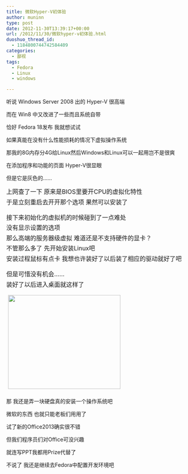 ```yaml
---
title: 微软Hyper-V初体验
author: muninn
type: post
date: 2012-11-30T13:39:17+00:00
url: /2012/11/30/微软hyper-v初体验.html
duoshuo_thread_id:
  - 1184800744742584409
categories:
  - 鄙视
tags:
  - Fedora
  - Linux
  - windows

---
```

听说 Windows Server 2008 出的 Hyper-V 很高端
  
而在 Win8 中又改进了一些而且系统自带
  
恰好 Fedora 18发布 我就想试试
  
如果真能在没有什么性能损耗的情况下虚拟操作系统
  
那我的8G内存分4G给Linux然后Windows和Linux可以一起用岂不是很爽

在添加程序和功能的页面 Hyper-V很显眼
  
但是它是灰色的……
  
<span style="line-height: 1.714285714; font-size: 1rem;">上网查了一下 原来是BIOS里要开CPU的虚拟化特性<br /> 于是立刻重启去开开那个选项 果然可以安装了</span>

<span style="line-height: 1.714285714; font-size: 1rem;">接下来初始化的虚拟机的时候碰到了一点难处<br /> 没有显示设置的选项<br /> 那么高端的服务器级虚拟 难道还是不支持硬件的显卡？<br /> </span><span style="font-size: 1rem; line-height: 1.714285714;">不管那么多了 先开始安装Linux吧<br /> 安装过程鼠标有点卡 我想也许装好了以后装了相应的驱动就好了吧</span>

<span style="font-size: 1rem; line-height: 1.714285714;">但是可惜没有机会……<br /> 装好了以后进入桌面就这样了</span>

<span style="font-size: 1rem; line-height: 1.714285714;"> <a href="https://tech.crandom.com/wp-content/uploads/2012/11/hyperv.png"><img class="alignnone size-medium wp-image-316077" title="hyperv" src="https://tech.crandom.com/wp-content/uploads/2012/11/hyperv-300x251.png" alt="" width="300" height="251" srcset="https://tech.crandom.com/wp-content/uploads/2012/11/hyperv-300x251.png 300w, https://tech.crandom.com/wp-content/uploads/2012/11/hyperv-1024x857.png 1024w, https://tech.crandom.com/wp-content/uploads/2012/11/hyperv-624x522.png 624w, https://tech.crandom.com/wp-content/uploads/2012/11/hyperv.png 1168w" sizes="(max-width: 300px) 85vw, 300px" /></a></span>

那 我还是弄一块硬盘真的安装一个操作系统吧
  
微软的东西 也就只能老板们用用了
  
试了新的Office2013确实很不错
  
但我们程序员们对Office可没兴趣
  
就连写PPT我都用Prize代替了

不说了 我还是继续去Fedora中配置开发环境吧